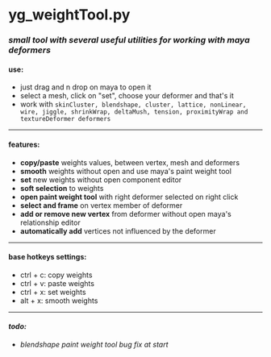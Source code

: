 # **yg_weightTool.py**
### *small tool with several useful utilities for working with maya deformers*

#### **use:**
- just drag and n drop on maya to open it
- select a mesh, click on "set", choose your deformer and that's it
- work with `skinCluster, blendshape, cluster, lattice, nonLinear, wire, jiggle, shrinkWrap, deltaMush, tension, proximityWrap and textureDeformer deformers`
***
#### features:
- **copy/paste** weights values, between vertex, mesh and deformers
- **smooth** weights without open and use maya's paint weight tool
- **set** new weights without open component editor
- **soft selection** to weights
- **open paint weight tool** with right deformer selected on right click
-  **select and frame** on vertex member of deformer
-  **add or remove new vertex** from deformer without open maya's relationship editor
-  **automatically add** vertices not influenced by the deformer
***
#### **base hotkeys settings:**
- ctrl + c: copy weights
- ctrl + v: paste weights
- ctrl + x: set weights
- alt + x: smooth weights

***
#### _todo:_
- _blendshape paint weight tool bug fix at start_
